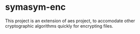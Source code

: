 # symasym-enc
This project is an extension of aes project, to accomodate other cryptographic algorithms quickly for encrypting files.
